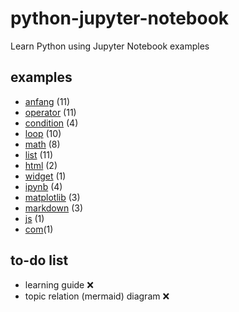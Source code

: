 # python-jupyter-notebook
Learn Python using Jupyter Notebook examples


## examples
+ [anfang](anfang/README.md) (11)
+ [operator](operator/README.md) (11)
+ [condition](condition/README.md) (4)
+ [loop](loop/README.md) (10)
+ [math](math/README.md) (8)
+ [list](list/README.md) (11)
+ [html](html/README.md) (2)
+ [widget](widget/README.md) (1)
+ [ipynb](ipynb/README.md) (4)
+ [matplotlib](matplotlib/README.md) (3)
+ [markdown](markdown/README.md) (3)
+ [js](js/README.md) (1)
+ [com](comp/README.md)(1)


## to-do list
+ learning guide :x:
+ topic relation (mermaid) diagram :x:

